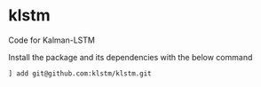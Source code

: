 # klstm
Code for Kalman-LSTM

Install the package and its dependencies with the below command

`] add git@github.com:klstm/klstm.git`
